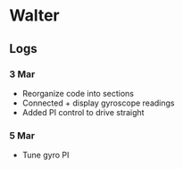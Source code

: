 # Walter

## Logs

### 3 Mar
  * Reorganize code into sections
  * Connected + display gyroscope readings
  * Added PI control to drive straight 

### 5 Mar
  * Tune gyro PI

